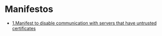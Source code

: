 # Manifestos
- [1.Manifest to disable communication with servers that have untrusted certificates](https://github.com/E-404/Manifestos/blob/master/1.md)
